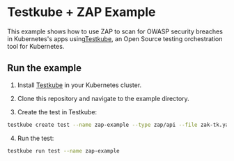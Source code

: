 # Testkube + ZAP Example 

This example shows how to use ZAP to scan for OWASP security breaches in Kubernetes's apps using[Testkube](https://testkube.io), an Open Source testing orchestration tool for Kubernetes.  

## Run the example

1. Install [Testkube](https://docs.testkube.io/getting-started) in your Kubernetes cluster.

2. Clone this repository and navigate to the example directory.

3. Create the test in Testkube:

```sh
testkube create test --name zap-example --type zap/api --file zak-tk.yaml --copy-files zap-tk-api.conf:zap-tk-api.conf
```

4. Run the test: 

```sh 
testkube run test --name zap-example
```